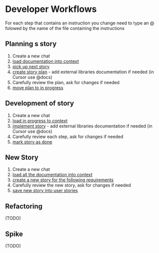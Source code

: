 # Developer Workflows

For each step that contains an instruction you change need to type an @ folowed by the name of the file containing the instructions

## Planning s story

1. Create a new chat
1. [load documentation into context](/ai/instructions/load-all-documentation-into-context.md)
1. [pick up next story](/ai/instructions/pick-up-next-story.md)
1. [create story plan](/ai/instructions/create-story-plan.md) - add external libraries documentation if needed (in Cursor use @docs)
1. Carefully review the plan, ask for changes if needed
1. [move plan to in progress](/ai/instructions/move-plan-to-in-progress.md)

## Development of story

1. Create a new chat
1. [load in progress to context](/ai/instructions/load-in-progress-to-context.md)
1. [implement story](/ai/instructions/implement-story.md) - add external libraries documentation if needed (in Cursor use @docs)
1. Carefully review each step, ask for changes if needed
1. [mark story as done](/ai/instructions/mark-story-as-done.md)

## New Story

1. Create a new chat
1. [load all the documentation into context](/ai/instructions/load-all-documentation-into-context.md)
1. [create a new story for the following requirements](/ai/instructions/create-new-story-for-the-following-requirements.md)
1. Carefully review the new story, ask for changes if needed
1. [save new story into user stories](/ai/instructions/save-new-story-into-user-stories.md)

## Refactoring

(TODO)

## Spike

(TODO)
